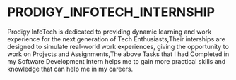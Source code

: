 # PRODIGY_INFOTECH_INTERNSHIP
Prodigy InfoTech is dedicated to providing dynamic learning and work experience for the next generation of Tech Enthusiasts,Their interships are designed to simulate real-world work experiences, giving the opportunity to work on Projects and Assignments,The above Tasks that I had Completed in my Software Development Intern helps me to gain more practical skills and knowledge that can help me in my careers.
